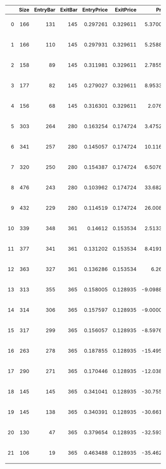 |    |   Size |   EntryBar |   ExitBar |   EntryPrice |   ExitPrice |       PnL |   ReturnPct | EntryTime           | ExitTime            | Duration          |
|---:|-------:|-----------:|----------:|-------------:|------------:|----------:|------------:|:--------------------|:--------------------|:------------------|
|  0 |    166 |        131 |       145 |     0.297261 |    0.329611 |   5.37004 |   0.108826  | 2022-03-23 00:00:00 | 2022-04-06 00:00:00 | 14 days 00:00:00  |
|  1 |    166 |        110 |       145 |     0.297931 |    0.329611 |   5.25887 |   0.106333  | 2022-03-02 00:00:00 | 2022-04-06 00:00:00 | 35 days 00:00:00  |
|  2 |    158 |         89 |       145 |     0.311981 |    0.329611 |   2.78553 |   0.0565098 | 2022-02-09 00:00:00 | 2022-04-06 00:00:00 | 56 days 00:00:00  |
|  3 |    177 |         82 |       145 |     0.279027 |    0.329611 |   8.95334 |   0.181287  | 2022-02-02 00:00:00 | 2022-04-06 00:00:00 | 63 days 00:00:00  |
|  4 |    156 |         68 |       145 |     0.316301 |    0.329611 |   2.0763  |   0.0420789 | 2022-01-19 00:00:00 | 2022-04-06 00:00:00 | 77 days 00:00:00  |
|  5 |    303 |        264 |       280 |     0.163254 |    0.174724 |   3.47525 |   0.0702552 | 2022-08-03 00:00:00 | 2022-08-19 00:00:00 | 16 days 00:00:00  |
|  6 |    341 |        257 |       280 |     0.145057 |    0.174724 |  10.1163  |   0.204517  | 2022-07-27 00:00:00 | 2022-08-19 00:00:00 | 23 days 00:00:00  |
|  7 |    320 |        250 |       280 |     0.154387 |    0.174724 |   6.50762 |   0.131723  | 2022-07-20 00:00:00 | 2022-08-19 00:00:00 | 30 days 00:00:00  |
|  8 |    476 |        243 |       280 |     0.103962 |    0.174724 |  33.6826  |   0.680651  | 2022-07-13 00:00:00 | 2022-08-19 00:00:00 | 37 days 00:00:00  |
|  9 |    432 |        229 |       280 |     0.114519 |    0.174724 |  26.0082  |   0.525711  | 2022-06-29 00:00:00 | 2022-08-19 00:00:00 | 51 days 00:00:00  |
| 10 |    339 |        348 |       361 |     0.14612  |    0.153534 |   2.51339 |   0.05074   | 2022-10-26 00:00:00 | 2022-11-08 00:00:00 | 13 days 00:00:00  |
| 11 |    377 |        341 |       361 |     0.131202 |    0.153534 |   8.41917 |   0.170211  | 2022-10-19 00:00:00 | 2022-11-08 00:00:00 | 20 days 00:00:00  |
| 12 |    363 |        327 |       361 |     0.136286 |    0.153534 |   6.261   |   0.126557  | 2022-10-05 00:00:00 | 2022-11-08 00:00:00 | 34 days 00:00:00  |
| 13 |    313 |        355 |       365 |     0.158005 |    0.128935 |  -9.09886 |  -0.183981  | 2022-11-02 00:00:00 | 2022-11-12 00:00:00 | 10 days 00:00:00  |
| 14 |    314 |        306 |       365 |     0.157597 |    0.128935 |  -9.00001 |  -0.181871  | 2022-09-14 00:00:00 | 2022-11-12 00:00:00 | 59 days 00:00:00  |
| 15 |    317 |        299 |       365 |     0.156057 |    0.128935 |  -8.59764 |  -0.173795  | 2022-09-07 00:00:00 | 2022-11-12 00:00:00 | 66 days 00:00:00  |
| 16 |    263 |        278 |       365 |     0.187855 |    0.128935 | -15.4959  |  -0.313645  | 2022-08-17 00:00:00 | 2022-11-12 00:00:00 | 87 days 00:00:00  |
| 17 |    290 |        271 |       365 |     0.170446 |    0.128935 | -12.0383  |  -0.243545  | 2022-08-10 00:00:00 | 2022-11-12 00:00:00 | 94 days 00:00:00  |
| 18 |    145 |        145 |       365 |     0.341041 |    0.128935 | -30.7553  |  -0.621937  | 2022-04-06 00:00:00 | 2022-11-12 00:00:00 | 220 days 00:00:00 |
| 19 |    145 |        138 |       365 |     0.340391 |    0.128935 | -30.6611  |  -0.621215  | 2022-03-30 00:00:00 | 2022-11-12 00:00:00 | 227 days 00:00:00 |
| 20 |    130 |         47 |       365 |     0.379654 |    0.128935 | -32.5935  |  -0.660388  | 2021-12-29 00:00:00 | 2022-11-12 00:00:00 | 318 days 00:00:00 |
| 21 |    106 |         19 |       365 |     0.463488 |    0.128935 | -35.4626  |  -0.721816  | 2021-12-01 00:00:00 | 2022-11-12 00:00:00 | 346 days 00:00:00 |